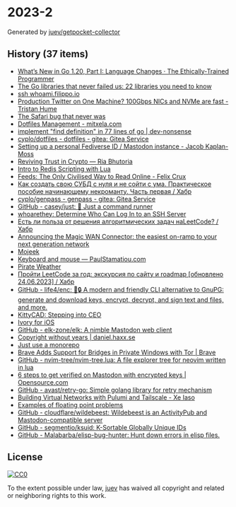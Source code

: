 # 2023-2

Generated by [juev/getpocket-collector](https://github.com/juev/getpocket-collector)

## History (37 items)

- [What’s New in Go 1.20, Part I: Language Changes · The Ethically-Trained Programmer](https://blog.carlmjohnson.net/post/2023/golang-120-language-changes/)
- [The Go libraries that never failed us: 22 libraries you need to know](https://threedots.tech/post/list-of-recommended-libraries/)
- [ssh whoami.filippo.io](https://words.filippo.io/dispatches/whoami-updated/)
- [Production Twitter on One Machine? 100Gbps NICs and NVMe are fast - Tristan Hume](https://thume.ca/2023/01/02/one-machine-twitter/)
- [The Safari bug that never was](https://obyford.com/posts/the-safari-bug-that-never-was/)
- [Dotfiles Management - mitxela.com](https://mitxela.com/projects/dotfiles_management)
- [implement "find definition" in 77 lines of go | dev-nonsense](https://dev-nonsense.com/posts/find-definition-in-go/)
- [cyplo/dotfiles - dotfiles - gitea: Gitea Service](https://git.cyplo.dev/cyplo/dotfiles)
- [Setting up a personal Fediverse ID / Mastodon instance - Jacob Kaplan-Moss](https://jacobian.org/til/my-mastodon-instance/)
- [Reviving Trust in Crypto — Ria Bhutoria](https://ria.mirror.xyz/zOHZ3iMU9WmK3eZ7J9HEM_4RKoqADRJ6gCWg0dHEI8A)
- [Intro to Redis Scripting with Lua](https://www.novus.com/tech-blog/intro-to-redis-scripting-with-lua)
- [Feeds: The Only Civilised Way to Read Online - Felix Crux](https://felixcrux.com/blog/feeds-the-only-civilised-way-to-read-online)
- [Как создать свою СУБД с нуля и не сойти с ума. Практическое пособие начинающему некроманту. Часть первая / Хабр](https://habr.com/ru/articles/709234/)
- [cyplo/genpass - genpass - gitea: Gitea Service](https://git.cyplo.dev/cyplo/genpass)
- [GitHub - casey/just: 🤖 Just a command runner](https://github.com/casey/just)
- [whoarethey: Determine Who Can Log In to an SSH Server](https://www.agwa.name/blog/post/whoarethey)
- [Есть ли польза от решения алгоритмических задач наLeetCode? / Хабр](https://habr.com/ru/articles/709550/)
- [Announcing the Magic WAN Connector: the easiest on-ramp to your next generation network](https://blog.cloudflare.com/magic-wan-connector/)
- [Mojeek](https://www.mojeek.com/)
- [Keyboard and mouse — PaulStamatiou.com](https://paulstamatiou.com/stuff-i-use/keyboard-mouse/)
- [Pirate Weather](http://pirateweather.net/en/latest/)
- [Пройти LeetCode за год: экскурсия по сайту и roadmap [обновлено 24.06.2023] / Хабр](https://habr.com/ru/articles/708570/)
- [GitHub - life4/enc: 🔑🔒 A modern and friendly CLI alternative to GnuPG: generate and download keys, encrypt, decrypt, and sign text and files, and more.](https://github.com/life4/enc)
- [KittyCAD: <!-- -->Stepping into CEO](https://kittycad.io/blog/stepping-into-ceo)
- [Ivory for iOS](https://tapbots.com/ivory/)
- [GitHub - elk-zone/elk: A nimble Mastodon web client](https://github.com/elk-zone/elk)
- [Copyright without years | daniel.haxx.se](https://daniel.haxx.se/blog/2023/01/08/copyright-without-years/)
- [Just use a monorepo](https://buttondown.email/blog/just-use-a-monorepo)
- [Brave Adds Support for Bridges in Private Windows with Tor | Brave](https://brave.com/tor-bridges/)
- [GitHub - nvim-tree/nvim-tree.lua: A file explorer tree for neovim written in lua](https://github.com/nvim-tree/nvim-tree.lua)
- [6 steps to get verified on Mastodon with encrypted keys | Opensource.com](https://opensource.com/article/22/12/verified-mastodon-pgp-keyoxide)
- [GitHub - avast/retry-go: Simple golang library for retry mechanism](https://github.com/avast/retry-go)
- [Building Virtual Networks with Pulumi and Tailscale - Xe Iaso](https://xeiaso.net/talks/virtual-networks-pulumi-tailscale)
- [Examples of floating point problems](https://jvns.ca/blog/2023/01/13/examples-of-floating-point-problems/)
- [GitHub - cloudflare/wildebeest: Wildebeest is an ActivityPub and Mastodon-compatible server](https://github.com/cloudflare/wildebeest)
- [GitHub - segmentio/ksuid: K-Sortable Globally Unique IDs](https://github.com/segmentio/ksuid)
- [GitHub - Malabarba/elisp-bug-hunter: Hunt down errors in elisp files.](https://github.com/Malabarba/elisp-bug-hunter)

## License

[![CC0](https://mirrors.creativecommons.org/presskit/buttons/88x31/svg/cc-zero.svg)](https://creativecommons.org/publicdomain/zero/1.0/)

To the extent possible under law, [juev](https://github.com/juev) has waived all copyright and related or neighboring rights to this work.
